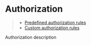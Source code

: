 [//]: # (100, Authorization)

# Authorization

> * [Predefined authorization rules](authorization/predefined)
> * [Custom authorization rules](authorization/custom)

Authorization description
